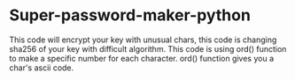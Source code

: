 # Super-password-maker-python
This code will encrypt your key with unusual chars, this code is changing  sha256 of your key with difficult algorithm.
This code is using ord() function to make a specific number for each character.
ord() function gives you a char's ascii code.
